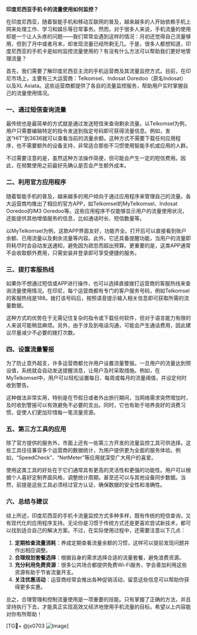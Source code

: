 **印度尼西亚手机卡的流量使用如何监控？**

在印度尼西亚，随着智能手机和移动互联网的普及，越来越多的人开始依赖手机上网来处理工作、学习和娱乐等日常事务。然而，对于很多人来说，手机流量的使用却是一个让人头疼的问题——我们常常会遇到这样的情况：月初还觉得自己流量够用，但到了月中或者月末，却发现流量已经所剩无几。于是，很多人都想知道，印度尼西亚的手机卡是如何监控流量使用的？有没有什么方法可以帮助我们更好地管理流量？

首先，我们需要了解印度尼西亚主流的手机运营商及其流量监控方式。目前，在印尼市场上，主要有三大运营商：Telkomsel、Indosat Ooredoo（原名Indosat）以及XL Axiata。这些运营商都提供了各自的流量监控服务，帮助用户实时掌握自己的流量使用情况。

### 一、通过短信查询流量

最传统也是最简单的方式就是通过发送短信来查询剩余流量。以Telkomsel为例，用户只需要编辑特定的指令发送到指定号码即可获得流量信息。例如，发送“HIT”到3636就可以查看当前的流量余额。这种方式不需要下载任何应用程序，也不需要额外的设备支持，非常适合那些不习惯使用智能手机或应用的人群。

不过需要注意的是，虽然这种方法操作简便，但可能会产生一定的短信费用。因此，在频繁使用之前最好先确认是否会产生额外成本。

### 二、利用官方应用程序

随着智能手机的普及，越来越多的用户倾向于通过应用程序来管理自己的流量。各大运营商均推出了相应的官方APP，如Telkomsel的MyTelkomsel、Indosat Ooredoo的IM3 Ooredoo等。这些应用程序不仅能够显示用户的流量使用状况，还能提供其他增值服务的信息，比如通话时长、短信数量等。

以MyTelkomsel为例，这款APP界面友好，功能齐全。打开后可以直接看到账户余额、已用流量以及剩余流量等内容。此外，它还具备提醒功能，当用户的流量即将耗尽时会自动发送通知，避免因为疏忽而超出预算。更重要的是，这类APP通常不会收取额外费用，只需安装并登录即可享受便捷的服务。

### 三、拨打客服热线

如果你不想通过短信或APP进行操作，也可以选择直接拨打运营商的客服热线来查询流量使用情况。在印尼，每个运营商都有专门的客户服务号码，例如Telkomsel的客服热线是188。拨打该号码后，按照语音提示输入相关信息即可获取所需的流量数据。

这种方式的优势在于无需记住复杂的指令或下载任何软件，但对于语言能力有限的人来说可能稍显麻烦。另外，由于涉及到电话沟通，可能会产生通话费用，因此建议尽量减少不必要的拨打次数。

### 四、设置流量警报

为了防止意外超支，许多运营商都允许用户设置流量警报。一旦用户的流量达到预设值，系统就会自动发送提醒消息，让用户及时采取措施。例如，在MyTelkomsel中，用户可以轻松设置每日、每周或每月的流量阈值，并设定何时收到警告。

这种做法非常实用，特别是在节假日或者外出旅行期间，当网络需求突然增加时，及时收到警报可以有效避免不必要的支出。同时，它也有助于培养良好的消费习惯，促使人们更加珍惜每一笔流量资源。

### 五、第三方工具的应用

除了官方提供的服务外，市面上还有一些第三方开发的流量监控工具可供选择。这些工具往往兼容多个运营商的数据统计，为用户提供更为全面的服务体验。例如，“SpeedCheck”、“NetMeter”等应用就深受广大用户的喜爱。

使用这类工具的好处在于它们通常具有更高的灵活性和更强的功能性。用户可以根据个人喜好定制界面风格，调整统计周期，甚至还可以与其他设备同步数据。当然，前提是这些工具必须经过官方认证，确保数据的安全性和准确性。

### 六、总结与建议

综上所述，印度尼西亚的手机卡流量监控方式多种多样，既有传统的短信查询，又有现代化的应用程序支持。无论你是习惯于传统方式还是更喜欢尝试新技术，都可以找到适合自己的解决方案。不过，在实际使用过程中，还需要注意以下几点：

1. **定期检查流量消耗**：养成定期查看流量余额的习惯，这样可以提前发现问题并作出相应调整。
2. **合理规划套餐选择**：根据自身的需求选择合适的流量套餐，避免浪费资源。
3. **充分利用免费资源**：很多公共场合都提供免费Wi-Fi服务，学会善加利用这些资源有助于节省流量开支。
4. **关注优惠活动**：运营商经常会推出各种促销活动，留意这些信息可以帮助你获得更多实惠。

总之，合理管理和控制流量使用是一项重要的技能。只有掌握了正确的方法，并且坚持执行下去，才能真正实现高效又经济地使用手机流量的目标。希望以上内容能对你有所帮助！

[TG💪+ @jx0703 ![Image](https://github.com/user-attachments/assets/dbca1d08-cadb-493c-b0ec-ad6f7a83f270)]